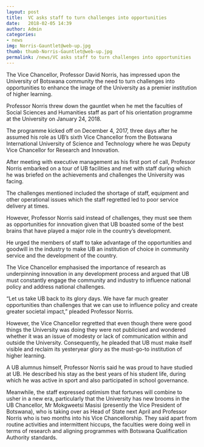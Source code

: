 ```yaml
---
layout: post
title:  VC asks staff to turn challenges into opportunities
date:   2018-02-05 14:39
author: Admin
categories:
- news
img: Norris-Gauntlet@web-up.jpg
thumb: thumb-Norris-Gauntlet@web-up.jpg
permalink: /news/VC asks staff to turn challenges into opportunities
---
```


The Vice Chancellor, Professor David Norris, has impressed upon the University of Botswana community the need to turn challenges into opportunities to enhance the image of the University as a premier institution of higher learning.<!--more-->

Professor Norris threw down the gauntlet when he met the faculties of Social Sciences and Humanities staff as part of his orientation programme at the University on January 24, 2018.

The programme kicked off on December 4, 2017, three days after he assumed his role as UB’s sixth Vice Chancellor from the Botswana International University of Science and Technology where he was Deputy Vice Chancellor for Research and Innovation.

After meeting with executive management as his first port of call, Professor Norris embarked on a tour of UB facilities and met with staff during which he was briefed on the achievements and challenges the University was facing.

The challenges mentioned included the shortage of staff, equipment and other operational issues which the staff regretted led to poor service delivery at times.

However, Professor Norris said instead of challenges, they must see them as opportunities for innovation given that UB boasted some of the best brains that have played a major role in the country’s development.

He urged the members of staff to take advantage of the opportunities and goodwill in the industry to make UB an institution of choice in community service and the development of the country.

The Vice Chancellor emphasised the importance of research as underpinning innovation in any development process and argued that UB must constantly engage the community and industry to influence national policy and address national challenges.

“Let us take UB back to its glory days. We have far much greater opportunities than challenges that we can use to influence policy and create greater societal impact,” pleaded Professor Norris.

However, the Vice Chancellor regretted that even though there were good things the University was doing they were not publicised and wondered whether it was an issue of modesty or lack of communication within and outside the University. Consequently, he pleaded that UB must make itself visible and reclaim its yesteryear glory as the must-go-to institution of higher learning.

A UB alumnus himself, Professor Norris said he was proud to have studied at UB. He described his stay as the best years of his student life, during which he was active in sport and also participated in school governance.

Meanwhile, the staff expressed optimism that fortunes will combine to usher in a new era, particularly that the University has new brooms in the UB Chancellor, Mr Mokgweetsi Masisi (presently the Vice President of Botswana), who is taking over as Head of State next April and Professor Norris who is two months into his Vice Chancellorship. They said apart from routine activities and intermittent hiccups, the faculties were doing well in terms of research and aligning programmes with Botswana Qualification Authority standards.